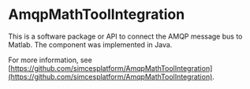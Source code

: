 
# AmqpMathToolIntegration

This is a software package or API to connect the AMQP message bus to Matlab.
The component was implemented in Java.

For more information, see [https://github.com/simcesplatform/AmqpMathToolIntegration](https://github.com/simcesplatform/AmqpMathToolIntegration).

